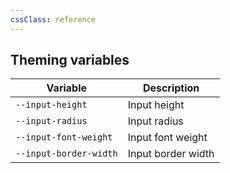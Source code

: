 ```yaml
---
cssClass: reference
---
```


## Theming variables
| Variable               | Description        |
| ---------------------- | ------------------ |
| `--input-height`       | Input height       |
| `--input-radius`       | Input radius       |
| `--input-font-weight`  | Input font weight  |
| `--input-border-width` | Input border width | 
